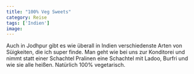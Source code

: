 ```yaml
---
title: "100% Veg Sweets"
category: Reise
tags: ['Indien']
image: 
---
```


Auch in Jodhpur gibt es wie überall in Indien verschiedenste Arten von Süigkeiten, die ich super finde. Man geht wie bei uns zur Konditorei und nimmt statt einer Schachtel Pralinen eine Schachtel mit Ladoo, Burfri und wie sie alle heißen. Natürlich 100% vegetarisch.